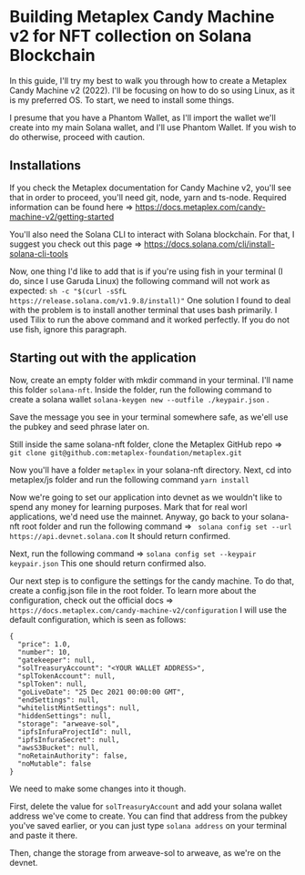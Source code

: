 # Building Metaplex Candy Machine v2 for NFT collection on Solana Blockchain

In this guide, I'll try my best to walk you through how to create a Metaplex Candy Machine v2 (2022). I'll be focusing on how to do so using Linux, as it is my preferred OS. To start, we need to install some things.

I presume that you have a Phantom Wallet, as I'll import the wallet we'll create into my main Solana wallet, and I'll use Phantom Wallet. If you wish to do otherwise, proceed with caution.

## Installations

If you check the Metaplex documentation for Candy Machine v2, you'll see that in order to proceed, you'll need git, node, yarn and ts-node. Required information can be found here => https://docs.metaplex.com/candy-machine-v2/getting-started

You'll also need the Solana CLI to interact with Solana blockchain. For that, I suggest you check out this page => https://docs.solana.com/cli/install-solana-cli-tools

Now, one thing I'd like to add that is if you're using fish in your terminal (I do, since I use Garuda Linux) the following command will not work as expected: `sh -c "$(curl -sSfL https://release.solana.com/v1.9.8/install)"` One solution I found to deal with the problem is to install another terminal that uses bash primarily. I used Tilix to run the above command and it worked perfectly. If you do not use fish, ignore this paragraph.

## Starting out with the application

Now, create an empty folder with mkdir command in your terminal. I'll name this folder `solana-nft`. Inside the folder, run the following command to create a solana wallet `solana-keygen new --outfile ./keypair.json` .

Save the message you see in your terminal somewhere safe, as we'ell use the pubkey and seed phrase later on.

Still inside the same solana-nft folder, clone the Metaplex GitHub repo => `git clone git@github.com:metaplex-foundation/metaplex.git`

Now you'll have a folder `metaplex` in your solana-nft directory. Next, cd into metaplex/js folder and run the following command `yarn install`

Now we're going to set our application into devnet as we wouldn't like to spend any money for learning purposes. Mark that for real worl applications, we'd need use the mainnet. Anyway, go back to your solana-nft root folder and run the following command => ` solana config set --url https://api.devnet.solana.com` It should return confirmed.

Next, run the following command => `solana config set --keypair keypair.json` This one should return confirmed also.

Our next step is to configure the settings for the candy machine. To do that, create a config.json file in the root folder. To learn more about the configuration, check out the official docs => `https://docs.metaplex.com/candy-machine-v2/configuration` I will use the default configuration, which is seen as follows:

```
{
  "price": 1.0,
  "number": 10,
  "gatekeeper": null,
  "solTreasuryAccount": "<YOUR WALLET ADDRESS>",
  "splTokenAccount": null,
  "splToken": null,
  "goLiveDate": "25 Dec 2021 00:00:00 GMT",
  "endSettings": null,
  "whitelistMintSettings": null,
  "hiddenSettings": null,
  "storage": "arweave-sol",
  "ipfsInfuraProjectId": null,
  "ipfsInfuraSecret": null,
  "awsS3Bucket": null,
  "noRetainAuthority": false,
  "noMutable": false
}

```

We need to make some changes into it though.

First, delete the value for `solTreasuryAccount` and add your solana wallet address we've come to create. You can find that address from the pubkey you've saved earlier, or you can just type `solana address` on your terminal and paste it there.

Then, change the storage from arweave-sol to arweave, as we're on the devnet.
